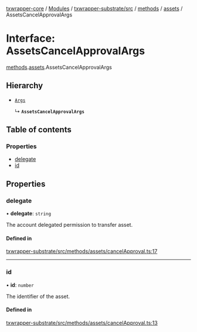 [txwrapper-core](../README.md) / [Modules](../modules.md) / [txwrapper-substrate/src](../modules/txwrapper_substrate_src.md) / [methods](../modules/txwrapper_substrate_src.methods.md) / [assets](../modules/txwrapper_substrate_src.methods.assets.md) / AssetsCancelApprovalArgs

# Interface: AssetsCancelApprovalArgs

[methods](../modules/txwrapper_substrate_src.methods.md).[assets](../modules/txwrapper_substrate_src.methods.assets.md).AssetsCancelApprovalArgs

## Hierarchy

- [`Args`](../modules/txwrapper_core_src.md#args)

  ↳ **`AssetsCancelApprovalArgs`**

## Table of contents

### Properties

- [delegate](txwrapper_substrate_src.methods.assets.AssetsCancelApprovalArgs.md#delegate)
- [id](txwrapper_substrate_src.methods.assets.AssetsCancelApprovalArgs.md#id)

## Properties

### delegate

• **delegate**: `string`

The account delegated permission to transfer asset.

#### Defined in

[txwrapper-substrate/src/methods/assets/cancelApproval.ts:17](https://github.com/paritytech/txwrapper-core/blob/54903b8/packages/txwrapper-substrate/src/methods/assets/cancelApproval.ts#L17)

___

### id

• **id**: `number`

The identifier of the asset.

#### Defined in

[txwrapper-substrate/src/methods/assets/cancelApproval.ts:13](https://github.com/paritytech/txwrapper-core/blob/54903b8/packages/txwrapper-substrate/src/methods/assets/cancelApproval.ts#L13)
